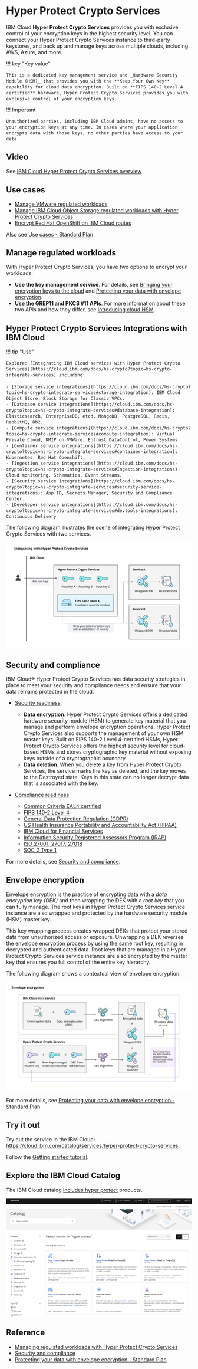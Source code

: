 # Hyper Protect Crypto Services

IBM Cloud **Hyper Protect Crypto Services** provides you with exclusive control of your encryption keys in the highest security level. You can connect your Hyper Protect Crypto Services  instance to third-party keystores, and back up and manage keys across multiple clouds, including AWS, Azure, and more. 

!!! key "Key value"

    This is a dedicated key management service and _Hardware Security Module (HSM)_ that provides you with the **Keep Your Own Key** capability for cloud data encryption. Built on **FIPS 140-2 Level 4 certified** hardware, Hyper Protect Crypto Services provides you with exclusive control of your encryption keys.

!!! Important

    Unauthorized parties, including IBM Cloud admins, have no access to your encryption keys at any time. In cases where your application encrypts data with those keys, no other parties have access to your data.

## Video

See [IBM Cloud Hyper Protect Crypto Services overview](https://mediacenter.ibm.com/media/IBM%20Cloud%20Hyper%20Protect%20Crypto%20Services%20overview/1_1ipwq52p)

## Use cases

- [Manage VMware regulated workloads](https://cloud.ibm.com/docs/hs-crypto?topic=hs-crypto-manage-regulated-workloads#vmware-regulated-workloads)
- [Manage IBM Cloud Object Storage regulated workloads with Hyper Protect Crypto Services](https://cloud.ibm.com/docs/hs-crypto?topic=hs-crypto-manage-regulated-workloads#cos-regulated-workloads)
- [Encrypt Red Hat OpenShift on IBM Cloud routes](https://cloud.ibm.com/docs/hs-crypto?topic=hs-crypto-manage-regulated-workloads#openshift-regulated-workloads)

Also see [Use cases - Standard Plan](https://cloud.ibm.com/docs/hs-crypto?topic=hs-crypto-use-cases)

## Manage regulated workloads

With Hyper Protect Crypto Services, you have two options to encrypt your workloads:

- **Use the key management service**. For details, see [Bringing your encryption keys to the cloud](https://cloud.ibm.com/docs/hs-crypto?topic=hs-crypto-importing-keys) and [Protecting your data with envelope encryption](https://cloud.ibm.com/docs/hs-crypto?topic=hs-crypto-importing-keys).
- **Use the GREP11 and PKCS #11 APIs**. For more information about these two APIs and how they differ, see [Introducing cloud HSM](https://cloud.ibm.com/docs/hs-crypto?topic=hs-crypto-introduce-cloud-hsm).

##  Hyper Protect Crypto Services Integrations with IBM Cloud

!!! tip "Use"

    Explore: [Integrating IBM Cloud services with Hyper Protect Crypto Services](https://cloud.ibm.com/docs/hs-crypto?topic=hs-crypto-integrate-services) including:

    - [Storage service integrations](https://cloud.ibm.com/docs/hs-crypto?topic=hs-crypto-integrate-services#storage-integration): IBM Cloud Object Store, Block Storage for Classic VPCs.
    - [Database service integrations](https://cloud.ibm.com/docs/hs-crypto?topic=hs-crypto-integrate-services#database-integration): Elasticsearch, EnterpriseDB, etcd, MongoDB, PostgreSQL, Redis, RabbitMQ, Db2.
    - [Compute service integrations](https://cloud.ibm.com/docs/hs-crypto?topic=hs-crypto-integrate-services#compute-integration): Virtual Private Cloud, KMIP on VMWare, Entrust DataControl, Power Systems.
    - [Container service integrations](https://cloud.ibm.com/docs/hs-crypto?topic=hs-crypto-integrate-services#container-integration): Kubernetes, Red Hat Openshift.
    - [Ingestion service integrations](https://cloud.ibm.com/docs/hs-crypto?topic=hs-crypto-integrate-services#Ingestion-integrations): Cloud monitoring, Schematics, Event Streams.
    - [Security service integrations](https://cloud.ibm.com/docs/hs-crypto?topic=hs-crypto-integrate-services#security-service-integrations): App ID, Secrets Manager, Security and Compliance Center.
    - [Developer service integrations](https://cloud.ibm.com/docs/hs-crypto?topic=hs-crypto-integrate-services#devtools-integrations): Continuous Delivery

The following diagram illustrates the scene of integrating Hyper Protect Crypto Services with two services.

![hpcs integrations](./media/hpcs-integrations.svg)

## Security and compliance

IBM Cloud® Hyper Protect Crypto Services has data security strategies in place to meet your security and compliance needs and ensure that your data remains protected in the cloud.

- [Security readiness](https://cloud.ibm.com/docs/hs-crypto?topic=hs-crypto-security-and-compliance#security-ready). 

    - **Data encryption**. Hyper Protect Crypto Services offers a dedicated hardware security module (HSM) to generate key material that you manage and perform envelope encryption operations. Hyper Protect Crypto Services also supports the management of your own HSM master keys. Built on FIPS 140-2 Level 4-certified HSMs, Hyper Protect Crypto Services offers the highest security level for cloud-based HSMs and stores cryptographic key material without exposing keys outside of a cryptographic boundary.
    - **Data deletion**. When you delete a key from Hyper Protect Crypto Services, the service marks the key as deleted, and the key moves to the Destroyed state. Keys in this state can no longer decrypt data that is associated with the key. 

- [Compliance readiness](https://cloud.ibm.com/docs/hs-crypto?topic=hs-crypto-security-and-compliance#compliance-ready)

    - [Common Criteria EAL4 certified](https://cloud.ibm.com/docs/hs-crypto?topic=hs-crypto-security-and-compliance#common-criteria-certified)
    - [FIPS 140-2 Level 4](https://cloud.ibm.com/docs/hs-crypto?topic=hs-crypto-security-and-compliance#fips)
    - [General Data Protection Regulation (GDPR)](https://cloud.ibm.com/docs/hs-crypto?topic=hs-crypto-security-and-compliance#gdpr)
    - [US Health Insurance Portability and Accountability Act (HIPAA)](https://cloud.ibm.com/docs/hs-crypto?topic=hs-crypto-security-and-compliance#hipaa-ready)
    - [IBM Cloud for Financial Services](https://cloud.ibm.com/docs/hs-crypto?topic=hs-crypto-security-and-compliance#fscloud-support)
    - [Information Security Registered Assessors Program (IRAP)](https://cloud.ibm.com/docs/hs-crypto?topic=hs-crypto-security-and-compliance#IRAP-support)
     - [ISO 27001, 27017, 27018](https://cloud.ibm.com/docs/hs-crypto?topic=hs-crypto-security-and-compliance#iso)
     - [SOC 2 Type 1](https://cloud.ibm.com/docs/hs-crypto?topic=hs-crypto-security-and-compliance#soc2-type1)

For more details, see [Security and compliance](https://cloud.ibm.com/docs/hs-crypto?topic=hs-crypto-security-and-compliance).

## Envelope encryption

Envelope encryption is the practice of encrypting data with a _data encryption key (DEK)_ and then wrapping the DEK with a _root key_ that you can fully manage. The root keys in Hyper Protect Crypto Services service instance are also wrapped and protected by the hardware security module (HSM) master key.

This key wrapping process creates wrapped DEKs that protect your stored data from unauthorized access or exposure. Unwrapping a DEK reverses the envelope encryption process by using the same root key, resulting in decrypted and authenticated data. Root keys that are managed in a Hyper Protect Crypto Services service instance are also encrypted by the master key that ensures you full control of the entire key hierarchy.

The following diagram shows a contextual view of envelope encryption.

![envelope encryption](./media/envelope-encryption.svg)

For more details, see [Protecting your data with envelope encryption - Standard Plan](https://cloud.ibm.com/docs/hs-crypto?topic=hs-crypto-envelope-encryption).

## Try it out

Try out the service in the IBM Cloud: https://cloud.ibm.com/catalog/services/hyper-protect-crypto-services.

Follow the [Getting started tutorial](https://cloud.ibm.com/docs/hs-crypto?topic=hs-crypto-get-started).

## Explore the IBM Cloud Catalog

The IBM Cloud catalog [includes hyper protect](https://cloud.ibm.com/catalog?search=hyper%20protect&_gl=1*19ov0pj*_ga*MzIxMDU5Njc3LjE2OTIxOTgwODI.*_ga_FYECCCS21D*MTY5MjM4NTg5NC4xMC4xLjE2OTIzOTcwNDMuMC4wLjA.#search_results) products.

![cloud catalog](./media/cloud-catalog.png)

## Reference

- [Managing regulated workloads with Hyper Protect Crypto Services](https://cloud.ibm.com/docs/hs-crypto?topic=hs-crypto-manage-regulated-workloads)
- [Security and compliance](https://cloud.ibm.com/docs/hs-crypto?topic=hs-crypto-security-and-compliance)
- [Protecting your data with envelope encryption - Standard Plan](https://cloud.ibm.com/docs/hs-crypto?topic=hs-crypto-envelope-encryption)